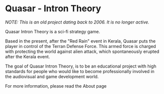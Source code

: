 # Quasar - Intron Theory

*NOTE: This is an old project dating back to 2006. It is no longer active.*

Quasar Intron Theory is a sci-fi strategy game.

Based in the present, after the "Red Rain" event in Kerala, Quasar puts the player in control of the Terran Defense Force. This armed force is charged with protecting the world against alien attack, which spontaneously erupted after the Kerala event.

The goal of Quasar Intron Theory, is to be an educational project with high standards for people who would like to become professionally involved in the audiovisual and game development world.

For more information, please read the About page
